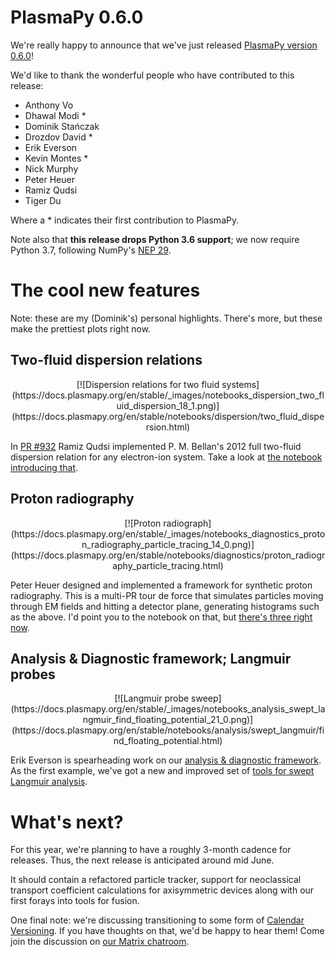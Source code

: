 <!--
.. title: PlasmaPy v0.6.0 release!
.. slug: plasmapy-v060-release
.. date: 2021-03-14 18:08:56 UTC+02:00
.. tags: plasmapy, release
.. category: release
.. description: Release of PlasmaPy version 0.6.0
.. type: text
.. author: Dominik Stańczak
-->

# PlasmaPy 0.6.0

We're really happy to announce that we've just released [PlasmaPy version
0.6.0](https://docs.plasmapy.org/en/stable/whatsnew/0.6.0.html)!

We'd like to thank the wonderful people who have contributed to this release:

* Anthony Vo
* Dhawal Modi *
* Dominik Stańczak
* Drozdov David *
* Erik Everson
* Kevin Montes *
* Nick Murphy
* Peter Heuer
* Ramiz Qudsi
* Tiger Du

Where a * indicates their first contribution to PlasmaPy.

Note also that **this release drops Python 3.6 support**; we now
require Python 3.7, following NumPy's [NEP
29](https://numpy.org/neps/nep-0029-deprecation_policy.html).

# The cool new features

Note: these are my (Dominik's) personal highlights. There's more, but these make the
prettiest plots right now.

## Two-fluid dispersion relations

<center>
[![Dispersion relations for two fluid systems](https://docs.plasmapy.org/en/stable/_images/notebooks_dispersion_two_fluid_dispersion_18_1.png)](https://docs.plasmapy.org/en/stable/notebooks/dispersion/two_fluid_dispersion.html)
</center>

In [PR #932](https://github.com/plasmapy/plasmapy/pull/932) Ramiz Qudsi
implemented P. M. Bellan's 2012 full two-fluid dispersion relation for any
electron-ion system. Take a look at [the notebook introducing
that](https://docs.plasmapy.org/en/stable/notebooks/dispersion/two_fluid_dispersion.html).

## Proton radiography

<center>
[![Proton radiograph](https://docs.plasmapy.org/en/stable/_images/notebooks_diagnostics_proton_radiography_particle_tracing_14_0.png)](https://docs.plasmapy.org/en/stable/notebooks/diagnostics/proton_radiography_particle_tracing.html)
</center>

Peter Heuer designed and implemented a framework for synthetic proton
radiography. This is a multi-PR tour de force that simulates particles moving
through EM fields and hitting a detector plane, generating histograms such as
the above. I'd point you to the notebook on that, but [there's three right
now](https://docs.plasmapy.org/en/stable/examples.html#analyses-diagnostics).

## Analysis & Diagnostic framework; Langmuir probes

<center>
[![Langmuir probe sweep](https://docs.plasmapy.org/en/stable/_images/notebooks_analysis_swept_langmuir_find_floating_potential_21_0.png)](https://docs.plasmapy.org/en/stable/notebooks/analysis/swept_langmuir/find_floating_potential.html)
</center>

Erik Everson is spearheading work on our [analysis & diagnostic
framework](https://docs.plasmapy.org/en/stable/ad/index.html).  As the
first example, we've got a new and improved set of [tools for swept Langmuir
analysis](https://docs.plasmapy.org/en/stable/ad/index.html).

# What's next?

For this year, we're planning to have a roughly 3-month cadence for releases. Thus,
the next release is anticipated around mid June.

It should contain a refactored particle tracker, support for neoclassical
transport coefficient calculations for axisymmetric devices along with our
first forays into tools for fusion.

One final note: we're discussing transitioning to some form of [Calendar
Versioning](https://calver.org/). If you have thoughts on that, we'd be happy
to hear them!  Come join the discussion on [our Matrix
chatroom](https://app.element.io/#/room/#plasmapy:openastronomy.org).
